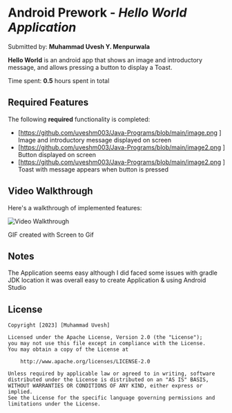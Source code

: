 # Android Prework - *Hello World Application*

Submitted by: **Muhammad Uvesh Y. Menpurwala**

**Hello World** is an android app that shows an image and introductory message, and allows pressing a button to display a Toast. 

Time spent: **0.5** hours spent in total

## Required Features

The following **required** functionality is completed:

* [https://github.com/uveshm003/Java-Programs/blob/main/image.png ] Image and introductory message displayed on screen
* [https://github.com/uveshm003/Java-Programs/blob/main/image2.png ] Button displayed on screen
* [https://github.com/uveshm003/Java-Programs/blob/main/image2.png ] Toast with message appears when button is pressed 


## Video Walkthrough

Here's a walkthrough of implemented features:

<img src='https://github.com/uveshm003/Java-Programs/blob/main/Pre-Work-Recording.mp4' title='Video Walkthrough' width='' alt='Video Walkthrough' />

<!-- Replace this with whatever GIF tool you used! -->
GIF created with Screen to Gif 

## Notes

The Application seems easy although I did faced some issues with gradle JDK location it was overall easy to create Application & using Android Studio

## License

    Copyright [2023] [Muhammad Uvesh]

    Licensed under the Apache License, Version 2.0 (the "License");
    you may not use this file except in compliance with the License.
    You may obtain a copy of the License at

        http://www.apache.org/licenses/LICENSE-2.0

    Unless required by applicable law or agreed to in writing, software
    distributed under the License is distributed on an "AS IS" BASIS,
    WITHOUT WARRANTIES OR CONDITIONS OF ANY KIND, either express or implied.
    See the License for the specific language governing permissions and
    limitations under the License.
